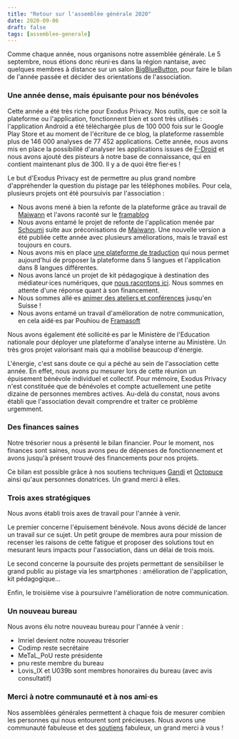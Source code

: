 ```yaml
---
title: "Retour sur l'assemblée générale 2020"
date: 2020-09-06
draft: false
tags: [assemblee-generale]
---
```


Comme chaque année, nous organisons notre assemblée générale. Le 5 septembre, nous étions donc réuni·es dans la région nantaise, avec quelques membres à distance sur un salon [BigBlueButton](https://bigbluebutton.org/), pour faire le bilan de l'année passée et décider des orientations de l'association. 

### Une année dense, mais épuisante pour nos bénévoles

Cette année a été très riche pour Exodus Privacy. Nos outils, que ce soit la plateforme ou l'application, fonctionnent bien et sont très utilisés : l'application Android a été téléchargée plus de 100 000 fois sur le Google Play Store et au moment de l'écriture de ce blog, la plateforme rassemble plus de 146 000 analyses de 77 452 applications. Cette année, nous avons mis en place la possibilité d'analyser les applications issues de [F-Droid](https://f-droid.org/) et nous avons ajouté des pisteurs à notre base de connaissance, qui en contient maintenant plus de 300. Il y a de quoi être fier·es !

Le but d'Exodus Privacy est de permettre au plus grand nombre d'appréhender la question du pistage par les téléphones mobiles. Pour cela, plusieurs projets ont été poursuivis par l'association : 
    
* Nous avons mené à bien la refonte de la plateforme grâce au travail de [Maiwann](https://www.maiwann.net/) et l'avons raconté sur le [framablog](https://framablog.org/2019/11/29/collaborer-pour-un-design-plus-accessible-lexemple-dexodus-privacy/)
* Nous avons entamé le projet de refonte de l'application menée par [Schoumi](https://mob-dev.fr/) suite aux préconisations de [Maiwann](https://www.maiwann.net/). Une nouvelle version a été publiée cette année avec plusieurs améliorations, mais le travail est toujours en cours.
* Nous avons mis en place [une plateforme de traduction](https://crowdin.com/profile/exodus-privacy) qui nous permet aujourd'hui de proposer la plateforme dans 5 langues et l'application dans 8 langues différentes.
* Nous avons lancé un projet de kit pédagogique à destination des médiateur·ices numériques, que [nous racontons ici](https://exodus-privacy.eu.org/fr/post/mednum/). Nous sommes en attente d'une réponse quant à son financement.
* Nous sommes allé·es [animer des ateliers et conférences](https://exodus-privacy.eu.org/fr/page/events/) jusqu'en Suisse !
* Nous avons entamé un travail d'amélioration de notre communication, en cela aidé·es par Pouhiou de [Framasoft](https://framasoft.org/fr/) 
    
Nous avons également été sollicité·es par le Ministère de l'Education nationale pour déployer une plateforme d'analyse interne au Ministère. Un très gros projet valorisant mais qui a mobilisé beaucoup d'énergie.

L'énergie, c'est sans doute ce qui a péché au sein de l'association cette année. En effet, nous avons pu mesurer lors de cette réunion un épuisement bénévole individuel et collectif. Pour mémoire, Exodus Privacy n'est constituée que de bénévoles et compte actuellement une petite dizaine de personnes membres actives. Au-delà du constat, nous avons établi que l'association devait comprendre et traiter ce problème urgemment.

### Des finances saines

Notre trésorier nous a présenté le bilan financier. Pour le moment, nos finances sont saines, nous avons peu de dépenses de fonctionnement et avons jusqu'à présent trouvé des financements pour nos projets.

Ce bilan est possible grâce à nos soutiens techniques [Gandi](https://www.gandi.net) et [Octopuce](https://www.octopuce.fr/) ainsi qu'aux personnes donatrices. Un grand merci à elles.

### Trois axes stratégiques

Nous avons établi trois axes de travail pour l'année à venir.

Le premier concerne l'épuisement bénévole. Nous avons décidé de lancer un travail sur ce sujet. Un petit groupe de membres aura pour mission de recenser les raisons de cette fatigue et proposer des solutions tout en mesurant leurs impacts pour l'association, dans un délai de trois mois.

Le second concerne la poursuite des projets permettant de sensibiliser le grand public au pistage via les smartphones : amélioration de l'application, kit pédagogique...

Enfin, le troisième vise à poursuivre l'amélioration de notre communication.

### Un nouveau bureau

Nous avons élu notre nouveau bureau pour l'année à venir : 

* Imriel devient notre nouveau trésorier
* Codimp reste secrétaire
* MeTaL_PoU reste présidente
* pnu reste membre du bureau
* Lovis_IX et U039b sont membres honoraires du bureau (avec avis consultatif)

### Merci à notre communauté et à nos ami·es

Nos assemblées générales permettent à chaque fois de mesurer combien les personnes qui nous entourent sont précieuses. Nous avons une communauté fabuleuse et des [soutiens](https://exodus-privacy.eu.org/fr/page/supporters/) fabuleux, un grand merci à vous !
